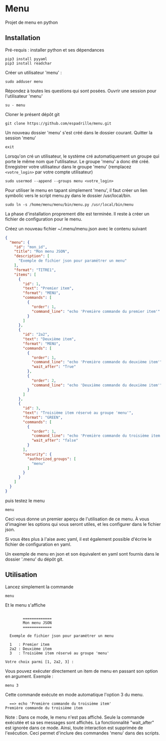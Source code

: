 # Menu

Projet de menu en python

## Installation

Pré-requis : installer python et ses dépendances
```commandline
pip3 install pyyaml
pip3 install readchar
```

Créer un utilisateur 'menu' :
```commandline
sudo adduser menu
```
Répondez à toutes les questions qui sont posées.
Ouvrir une session pour l'utilisateur 'menu'
```commandline
su - menu
```
Cloner le présent dépôt git
```commandline
git clone https://github.com/espadrille/menu.git
```
Un nouveau dossier 'menu' s'est créé dans le dossier courant.
Quitter la session 'menu'
```commandline
exit
```
Lorsqu'on cré un utilisateur, le système cré automatiquement un groupe qui porte le même
nom que l'utilisateur. Le groupe 'menu' a donc été créé.
Enregistrer votre utilisateur dans le groupe 'menu' (remplacez ```<votre_login>``` par votre compte utilisateur)
```commandline
sudo usermod --append --groups menu <votre_login>
```
Pour utiliser le menu en tapant simplement 'menu', il faut créer un lien symbolic
vers le script menu.py dans le dossier /usr/local/bin.
```commandline
sudo ln -s /home/menu/menu/bin/menu.py /usr/local/bin/menu
```
La phase d'installation proprement dite est terminée. Il reste à créer un fichier de configuration pour le menu.

Créez un nouveau fichier ~/.menu/menu.json avec le contenu suivant
```json
{
  "menu": {
    "id": "mon_id",
    "title": "Mon menu JSON",
    "description": [
      "Exemple de fichier json pour paramétrer un menu"
    ],
    "format": "TITRE1",
    "items": [
      {
        "id": 1,
        "text": "Premier item",
        "format": "MENU",
        "commands": [
          {
            "order": 1,
            "command_line": "echo 'Première commande du premier item'"
          }
        ]
      },
      {
        "id": "2a2",
        "text": "Deuxième item",
        "format": "MENU",
        "commands": [
          {
            "order": 1,
            "command_line": "echo 'Première commande du deuxième item'",
            "wait_after": "True"
          },
          {
            "order": 2,
            "command_line": "echo 'Deuxième commande du deuxième item'"
          }
        ]
      },
      {
        "id": 3,
        "text": "Troisième item réservé au groupe 'menu'",
        "format": "GREEN",
        "commands": [
          {
            "order": 1,
            "command_line": "echo 'Première commande du troisième item'",
            "wait_after": "false"
          }
        ],
        "security": {
          "authorized_groups": [
            "menu"
          ]
        }
      }
    ]
  }
}
```
puis testez le menu
```commandline
menu
```
Ceci vous donne un premier aperçu de l'utilisation de ce menu.
À vous d'imaginer les options qui vous seront utiles, et les configurer dans le fichier json.

Si vous êtes plus à l'aise avec yaml, il est également possible d'écrire le fichier de configuration en yaml.

Un exemple de menu en json et son équivalent en yaml sont fournis dans le dossier '.menu' du dépôt git.

## Utilisation
Lancez simplement la commande
```commandline
menu
```
Et le menu s'affiche
```text

        =============
        Mon menu JSON
        =============

  Exemple de fichier json pour paramétrer un menu

  1   : Premier item
  2a2 : Deuxième item
  3   : Troisième item réservé au groupe 'menu'

Votre choix parmi [1, 2a2, 3] :
```
Vous pouvez exécuter directement un item de menu en passant son option en argument. Exemple :
```commandline
menu 3
```
Cette commande exécute en mode automatique l'option 3 du menu.
```text
  ==> echo 'Première commande du troisième item'
Première commande du troisième item
```
Note : Dans ce mode, le menu n'est pas affiché. Seule la commande exécutée et sa ses messages sont affichés. La fonctionnalité "wait_after" est ignorée dans ce mode. Ainsi, toute interaction est supprimée de l'exécution. Ceci permet d'inclure des commandes 'menu' dans des scripts.
